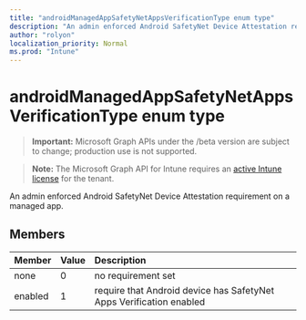 ```yaml
---
title: "androidManagedAppSafetyNetAppsVerificationType enum type"
description: "An admin enforced Android SafetyNet Device Attestation requirement on a managed app."
author: "rolyon"
localization_priority: Normal
ms.prod: "Intune"
---
```


# androidManagedAppSafetyNetAppsVerificationType enum type

> **Important:** Microsoft Graph APIs under the /beta version are subject to change; production use is not supported.

> **Note:** The Microsoft Graph API for Intune requires an [active Intune license](https://go.microsoft.com/fwlink/?linkid=839381) for the tenant.

An admin enforced Android SafetyNet Device Attestation requirement on a managed app.

## Members
|Member|Value|Description|
|:---|:---|:---|
|none|0|no requirement set|
|enabled|1|require that Android device has SafetyNet Apps Verification enabled|




